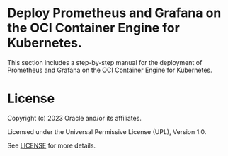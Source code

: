 # Deploy Prometheus and Grafana on the OCI Container Engine for Kubernetes.

This section includes a step-by-step manual for the deployment of Prometheus and Grafana on the OCI Container Engine for Kubernetes.

# License

Copyright (c) 2023 Oracle and/or its affiliates.

Licensed under the Universal Permissive License (UPL), Version 1.0.

See [LICENSE](https://github.com/oracle-devrel/technology-engineering/blob/folder-structure/LICENSE) for more details.
